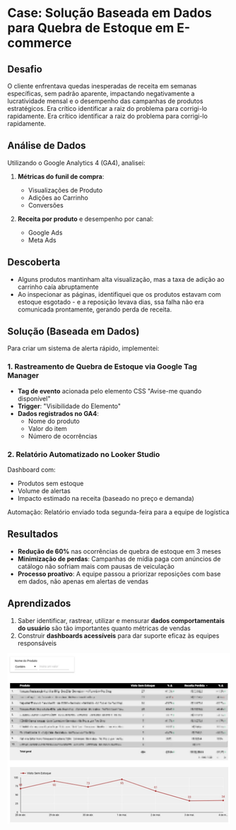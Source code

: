 # Case: Solução Baseada em Dados para Quebra de Estoque em E-commerce

## Desafio
O cliente enfrentava quedas inesperadas de receita em semanas específicas, sem padrão aparente, impactando negativamente a lucratividade mensal e o desempenho das campanhas de produtos estratégicos. Era crítico identificar a raiz do problema para corrigi-lo rapidamente. Era crítico identificar a raiz do problema para corrigi-lo rapidamente.

## Análise de Dados
Utilizando o Google Analytics 4 (GA4), analisei:

1. **Métricas do funil de compra**:
   - Visualizações de Produto
   - Adições ao Carrinho
   - Conversões

2. **Receita por produto** e desempenho por canal:
   - Google Ads
   - Meta Ads

## Descoberta
- Alguns produtos mantinham alta visualização, mas a taxa de adição ao carrinho caía abruptamente
- Ao inspecionar as páginas, identifiquei que os produtos estavam com estoque esgotado - e a reposição levava dias, ssa falha não era comunicada prontamente, gerando perda de receita.

## Solução (Baseada em Dados)
Para criar um sistema de alerta rápido, implementei:

### 1. Rastreamento de Quebra de Estoque via Google Tag Manager
- **Tag de evento** acionada pelo elemento CSS "Avise-me quando disponível"
- **Trigger**: "Visibilidade do Elemento"
- **Dados registrados no GA4**:
  - Nome do produto
  - Valor do item
  - Número de ocorrências

### 2. Relatório Automatizado no Looker Studio

Dashboard com:
- Produtos sem estoque
- Volume de alertas
- Impacto estimado na receita (baseado no preço e demanda)

Automação: Relatório enviado toda segunda-feira para a equipe de logística

## Resultados
- **Redução de 60%** nas ocorrências de quebra de estoque em 3 meses
- **Minimização de perdas**: Campanhas de mídia paga com anúncios de catálogo não sofriam mais com pausas de veiculação
- **Processo proativo**: A equipe passou a priorizar reposições com base em dados, não apenas em alertas de vendas

## Aprendizados
1. Saber identificar, rastrear, utilizar e mensurar **dados comportamentais do usuário** são tão importantes quanto métricas de vendas
2. Construir **dashboards acessíveis** para dar suporte eficaz às equipes responsáveis


![Print Looker Studio](/assets/images/looker-quebra-estoque.jpg)
